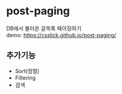 # post-paging
DB에서 불러온 글목록 페이징하기  
demo: https://csslick.github.io/post-paging/

## 추가기능
- Sort(정렬)
- Filtering
- 검색
